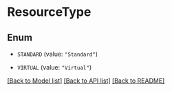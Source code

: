 # ResourceType

## Enum


* `STANDARD` (value: `"Standard"`)

* `VIRTUAL` (value: `"Virtual"`)


[[Back to Model list]](../README.md#documentation-for-models) [[Back to API list]](../README.md#documentation-for-api-endpoints) [[Back to README]](../README.md)


